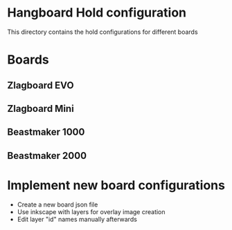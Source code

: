 # Hangboard Hold configuration
This directory contains the hold configurations for different boards


# Boards
## Zlagboard EVO

## Zlagboard Mini

## Beastmaker 1000

## Beastmaker 2000

# Implement new board configurations
+ Create a new board json file 
+ Use inkscape with layers for overlay image creation
+ Edit layer "id" names manually afterwards

